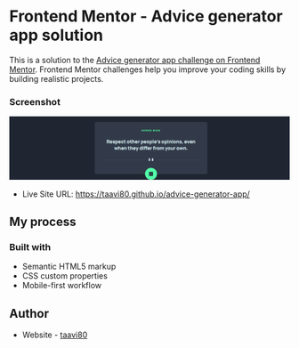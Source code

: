 # Frontend Mentor - Advice generator app solution

This is a solution to the [Advice generator app challenge on Frontend Mentor](https://www.frontendmentor.io/challenges/advice-generator-app-QdUG-13db). Frontend Mentor challenges help you improve your coding skills by building realistic projects.

### Screenshot

![](design/advice-generator-app_768.png)

- Live Site URL: https://taavi80.github.io/advice-generator-app/

## My process

### Built with

- Semantic HTML5 markup
- CSS custom properties
- Mobile-first workflow

## Author

- Website - [taavi80](https://www.frontendmentor.io/profile/taavi80)
